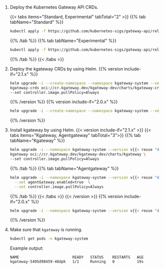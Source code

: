 1. Deploy the Kubernetes Gateway API CRDs.

   {{< tabs items="Standard, Experimental" tabTotal="2" >}}
   {{% tab tabName="Standard" %}}
   ```sh
   kubectl apply -f https://github.com/kubernetes-sigs/gateway-api/releases/download/v{{< reuse "docs/versions/k8s-gw-version.md" >}}/standard-install.yaml
   ```
   {{% /tab %}}
   {{% tab tabName="Experimental" %}}
   ```sh
   kubectl apply -f https://github.com/kubernetes-sigs/gateway-api/releases/download/v{{< reuse "docs/versions/k8s-gw-version.md" >}}/experimental-install.yaml
   ```  
   {{% /tab %}}
   {{< /tabs >}}

2. Deploy the kgateway CRDs by using Helm.
   {{% version include-if="2.1.x" %}}
   ```sh
   helm upgrade -i --create-namespace --namespace kgateway-system --version v{{< reuse "docs/versions/patch-dev.md" >}} \
   kgateway-crds oci://cr.kgateway.dev/kgateway-dev/charts/kgateway-crds \
   --set controller.image.pullPolicy=Always
   ```
   {{% /version %}}
   {{% version include-if="2.0.x" %}}
   ```sh
   helm upgrade -i --create-namespace --namespace kgateway-system --version v{{< reuse "docs/versions/n-patch.md" >}} kgateway-crds oci://cr.kgateway.dev/kgateway-dev/charts/kgateway-crds
   ```
   {{% /version %}}

3. Install kgateway by using Helm.
   {{< version include-if="2.1.x" >}}
   {{< tabs items="Kgateway, Agentgateway" tabTotal="3">}}
   {{% tab tabName="Kgateway" %}}
   ```sh
   helm upgrade -i --namespace kgateway-system --version v{{< reuse "docs/versions/patch-dev.md" >}} \
   kgateway oci://cr.kgateway.dev/kgateway-dev/charts/kgateway \
   --set controller.image.pullPolicy=Always
   ```
   {{% /tab %}}
   {{% tab tabName="Agentgateway" %}}
   ```sh
   helm upgrade -i --namespace kgateway-system --version v{{< reuse "docs/versions/patch-dev.md" >}} kgateway oci://cr.kgateway.dev/kgateway-dev/charts/kgateway \
     --set agentGateway.enabled=true  \
     --set controller.image.pullPolicy=Always
   ```
   {{% /tab %}}
   {{< /tabs >}}
   {{< /version >}}
   {{% version include-if="2.0.x" %}}
   ```sh
   helm upgrade -i --namespace kgateway-system --version v{{< reuse "docs/versions/n-patch.md" >}} kgateway oci://cr.kgateway.dev/kgateway-dev/charts/kgateway
   ```
   {{% /version %}}

4. Make sure that `kgateway` is running.

   ```sh
   kubectl get pods -n kgateway-system
   ```

   Example output:

   ```console
   NAME                        READY   STATUS    RESTARTS   AGE
   kgateway-5495d98459-46dpk   1/1     Running   0          19s
   ```